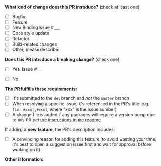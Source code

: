 <!--
Please make sure to read the Pull Request Guidelines:
https://github.com/tauri-apps/tauri/blob/dev/.github/CONTRIBUTING.md#pull-request-guidelines
-->

<!-- PULL REQUEST TEMPLATE -->
<!-- (Update "[ ]" to "[x]" to check a box) -->

**What kind of change does this PR introduce?** (check at least one)
<!--
If you are introducing a new binding, you must reference an issue where this binding has been proposed, discussed and approved by the maintainers.
-->

- [ ] Bugfix
- [ ] Feature
- [ ] New Binding Issue #___
- [ ] Code style update
- [ ] Refactor
- [ ] Build-related changes
- [ ] Other, please describe:

**Does this PR introduce a breaking change?** (check one)
<!--
If yes, please describe the impact and migration path for existing applications in an attached issue. Filing a PR with breaking changes that has not been discussed and approved by the maintainers in an issue will be immediately closed.
-->

- [ ] Yes. Issue #___
- [ ] No


**The PR fulfills these requirements:**

- [ ] It's submitted to the `dev` branch and _not_ the `master` branch
- [ ] When resolving a specific issue, it's referenced in the PR's title (e.g. `fix: #xxx[,#xxx]`, where "xxx" is the issue number)
- [ ] A change file is added if any packages will require a version bump due to this PR per [the instructions in the readme](https://github.com/tauri-apps/tauri/blob/dev/.changes/readme.md).

If adding a **new feature**, the PR's description includes:
- [ ] A convincing reason for adding this feature (to avoid wasting your time, it's best to open a suggestion issue first and wait for approval before working on it)

**Other information:**
